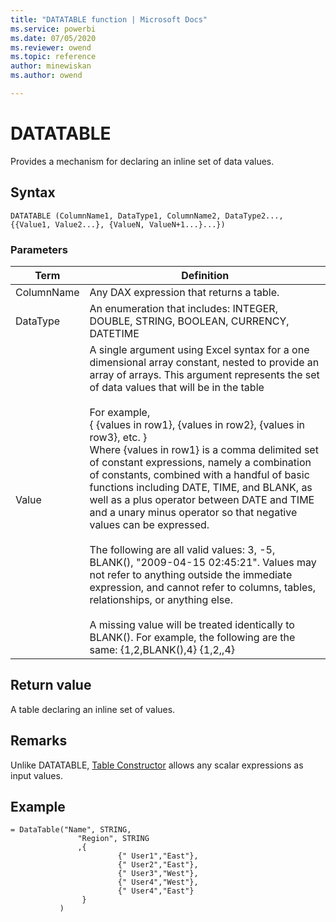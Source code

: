 ```yaml
---
title: "DATATABLE function | Microsoft Docs"
ms.service: powerbi 
ms.date: 07/05/2020
ms.reviewer: owend
ms.topic: reference
author: minewiskan
ms.author: owend

---
```

# DATATABLE

Provides a mechanism for declaring an inline set of data values.  
  
## Syntax  
  
```dax
DATATABLE (ColumnName1, DataType1, ColumnName2, DataType2..., {{Value1, Value2...}, {ValueN, ValueN+1...}...})  
```
  
### Parameters  
  
|Term|Definition|  
|--------|--------------|  
|ColumnName|Any DAX expression that returns a table.|  
|DataType|An enumeration that includes: INTEGER, DOUBLE, STRING, BOOLEAN, CURRENCY, DATETIME|  
|Value|A single argument using Excel syntax for a one dimensional array constant, nested to provide an array of arrays.  This argument represents the set of data values that will be in the table<br /><br />For example,<br />{ {values in row1}, {values in row2}, {values in row3}, etc. }<br />Where {values in row1} is a comma delimited set of constant expressions, namely a combination of constants, combined with a handful of basic functions including DATE, TIME, and BLANK, as well as a plus operator between DATE and TIME and a unary minus operator so that negative values can be expressed.<br /><br />The following are all valid values: 3, -5, BLANK(), "2009-04-15 02:45:21". Values may not refer to anything outside the immediate expression, and cannot refer to columns, tables, relationships, or anything else.<br /><br />A missing value will be treated identically to BLANK().  For example, the following are the same:   {1,2,BLANK(),4}  {1,2,,4}|  
  
## Return value

A table declaring an inline set of values.  

## Remarks

Unlike DATATABLE, [Table Constructor](table-constructor.md) allows any scalar expressions as input values.
  
## Example  
  
```dax
= DataTable("Name", STRING,  
               "Region", STRING  
               ,{  
                        {" User1","East"},  
                        {" User2","East"},  
                        {" User3","West"},  
                        {" User4","West"},  
                        {" User4","East"}  
                }  
           )  
```
